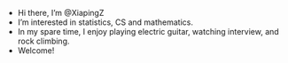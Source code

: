 - Hi there, I’m @XiapingZ
- I’m interested in statistics, CS and mathematics.
- In my spare time, I enjoy playing electric guitar, watching interview, and rock climbing.
- Welcome!
<!---
XiapingZ/XiapingZ is a ✨ special ✨ repository because its `README.md` (this file) appears on your GitHub profile.
You can click the Preview link to take a look at your changes.
--->
